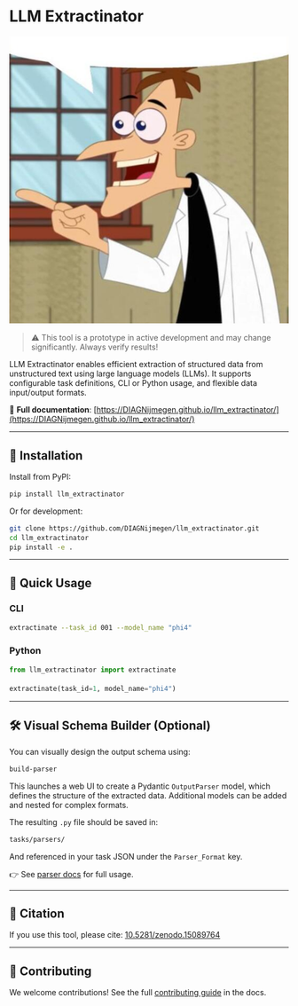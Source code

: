 # LLM Extractinator

![Overview of the LLM Data Extractor](docs/images/doofenshmirtz.jpg)

> ⚠️ This tool is a prototype in active development and may change significantly. Always verify results!

LLM Extractinator enables efficient extraction of structured data from unstructured text using large language models (LLMs). It supports configurable task definitions, CLI or Python usage, and flexible data input/output formats.

📘 **Full documentation**: [https://DIAGNijmegen.github.io/llm_extractinator/](https://DIAGNijmegen.github.io/llm_extractinator/)  

---

## 🔧 Installation

Install from PyPI:

```bash
pip install llm_extractinator
```

Or for development:

```bash
git clone https://github.com/DIAGNijmegen/llm_extractinator.git
cd llm_extractinator
pip install -e .
```

---

## 🚀 Quick Usage

### CLI

```bash
extractinate --task_id 001 --model_name "phi4"
```

### Python

```python
from llm_extractinator import extractinate

extractinate(task_id=1, model_name="phi4")
```

---

## 🛠️ Visual Schema Builder (Optional)

You can visually design the output schema using:

```bash
build-parser
```

This launches a web UI to create a Pydantic `OutputParser` model, which defines the structure of the extracted data. Additional models can be added and nested for complex formats.

The resulting `.py` file should be saved in:

```bash
tasks/parsers/
```

And referenced in your task JSON under the `Parser_Format` key.

👉 See [parser docs](https://DIAGNijmegen.github.io/llm_extractinator/parser) for full usage.

---

## 📄 Citation

If you use this tool, please cite:
[10.5281/zenodo.15089764](https://doi.org/10.5281/zenodo.15089764)

---

## 🤝 Contributing

We welcome contributions! See the full [contributing guide](https://<your_username>.github.io/llm_extractinator/contributing/) in the docs.
